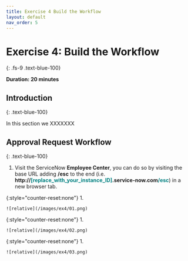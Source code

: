 ```yaml
---
title: Exercise 4 Build the Workflow
layout: default
nav_order: 5
---
```


# Exercise 4: Build the Workflow
{: .fs-9 .text-blue-100}

**Duration: 20 minutes**

## Introduction
{: .text-blue-100}

In this section we XXXXXXX

## Approval Request Workflow
{: .text-blue-100}
1.  Visit the ServiceNow **Employee Center**, you can do so by visiting the base URL adding **/esc** to the end (i.e. **http://<span style="color:teal">\[replace_with_your_instance_ID\]</span>.service-now.com<span style="color:teal">/esc</span>**) in a new browser tab.  

{:style="counter-reset:none"}
1.  

    ![relative](/images/ex4/01.png)

{:style="counter-reset:none"}
1.  

    ![relative](/images/ex4/02.png)

{:style="counter-reset:none"}
1.  

    ![relative](/images/ex4/03.png)
